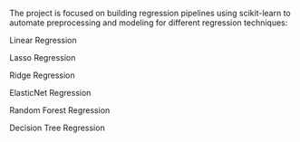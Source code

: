 The project is focused on building regression pipelines using scikit-learn to automate preprocessing and modeling for different regression techniques:

Linear Regression

Lasso Regression

Ridge Regression

ElasticNet Regression

Random Forest Regression

Decision Tree Regression
